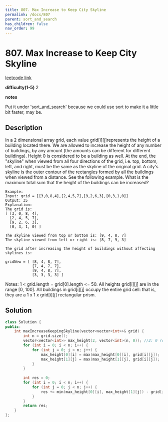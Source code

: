 ```yaml
---
title: 807. Max Increase to Keep City Skyline
permalink: /docs/807
parent: sort_and_search
has_children: false
nav_order: 99
---
```

# 807. Max Increase to Keep City Skyline
[leetcode link](https://leetcode.com/problems/max-increase-to-keep-city-skyline/)

**difficulty(1-5)** 
2

**notes**   

Put it under 'sort_and_search' because we could use sort to make it a little bit faster, may be.

## Description
In a 2 dimensional array grid, each value grid[i][j]represents the height of a building located there. We are allowed to increase the height of any number of buildings, by any amount (the amounts can be different for different buildings). Height 0 is considered to be a building as well. 
At the end, the "skyline" when viewed from all four directions of the grid, i.e. top, bottom, left, and right, must be the same as the skyline of the original grid. A city's skyline is the outer contour of the rectangles formed by all the buildings when viewed from a distance. See the following example.
What is the maximum total sum that the height of the buildings can be increased?
```
Example:
Input: grid = [[3,0,8,4],[2,4,5,7],[9,2,6,3],[0,3,1,0]]
Output: 35
Explanation: 
The grid is:
[ [3, 0, 8, 4], 
  [2, 4, 5, 7],
  [9, 2, 6, 3],
  [0, 3, 1, 0] ]

The skyline viewed from top or bottom is: [9, 4, 8, 7]
The skyline viewed from left or right is: [8, 7, 9, 3]

The grid after increasing the height of buildings without affecting skylines is:

gridNew = [ [8, 4, 8, 7],
            [7, 4, 7, 7],
            [9, 4, 8, 7],
            [3, 3, 3, 3] ]
```
Notes:
1 < grid.length = grid[0].length <= 50.
All heights grid[i][j] are in the range [0, 100].
All buildings in grid[i][j] occupy the entire grid cell: that is, they are a 1 x 1 x grid[i][j] rectangular prism.

## Solution

```c++
class Solution {
public:
    int maxIncreaseKeepingSkyline(vector<vector<int>>& grid) {
        int n = grid.size();
        vector<vector<int>> max_height(2, vector<int>(n, 0)); //2: 0 row 1 col
        for (int i = 0; i < n; i++) {
            for (int j = 0; j < n; j++) {
                max_height[0][i] = max(max_height[0][i], grid[i][j]);
                max_height[1][j] = max(max_height[1][j], grid[i][j]);
            }
        }
        
        int res = 0;
        for (int i = 0; i < n; i++) {
            for (int j = 0; j < n; j++) {
                res += min(max_height[0][i], max_height[1][j]) - grid[i][j];
            }
        }
        return res;
    }
};
```
<!-- 
Default label
{: .label }

Blue label
{: .label .label-blue }

Stable
{: .label .label-green }

New release
{: .label .label-purple }

Coming soon
{: .label .label-yellow }

Deprecated
{: .label .label-red } -->
